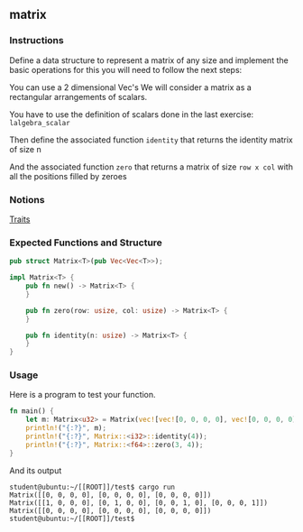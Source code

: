 ## matrix

### Instructions

Define a data structure to represent a matrix of any size and implement the basic operations for this you will need to follow the next steps:

You can use a 2 dimensional Vec<T>'s We will consider a matrix as a rectangular arrangements of scalars.

You have to use the definition of scalars done in the last exercise: `lalgebra_scalar`

Then define the associated function `identity` that returns the identity matrix of size n

And the associated function `zero` that returns a matrix of size `row x col` with all the positions filled by zeroes

### Notions

[Traits]( https://doc.rust-lang.org/book/ch19-03-advanced-traits.html )

### Expected Functions and Structure

```rust
pub struct Matrix<T>(pub Vec<Vec<T>>);

impl Matrix<T> {
	pub fn new() -> Matrix<T> {
	}

	pub fn zero(row: usize, col: usize) -> Matrix<T> {
	}

	pub fn identity(n: usize) -> Matrix<T> {
	}
}
```

### Usage

Here is a program to test your function.

```rust
fn main() {
	let m: Matrix<u32> = Matrix(vec![vec![0, 0, 0, 0], vec![0, 0, 0, 0], vec![0, 0, 0, 0]]);
	println!("{:?}", m);
	println!("{:?}", Matrix::<i32>::identity(4));
	println!("{:?}", Matrix::<f64>::zero(3, 4));
}
```

And its output

```console
student@ubuntu:~/[[ROOT]]/test$ cargo run
Matrix([[0, 0, 0, 0], [0, 0, 0, 0], [0, 0, 0, 0]])
Matrix([[1, 0, 0, 0], [0, 1, 0, 0], [0, 0, 1, 0], [0, 0, 0, 1]])
Matrix([[0, 0, 0, 0], [0, 0, 0, 0], [0, 0, 0, 0]])
student@ubuntu:~/[[ROOT]]/test$
```
